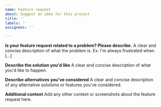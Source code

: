 ```yaml
---
name: Feature request
about: Suggest an idea for this project
title: ''
labels: ''
assignees: ''

---
```


**Is your feature request related to a problem? Please describe.**
A clear and concise description of what the problem is. Ex. I'm always frustrated when [...]

**Describe the solution you'd like**
A clear and concise description of what you'd like to happen.

**Describe alternatives you've considered**
A clear and concise description of any alternative solutions or features you've considered.

**Additional context**
Add any other context or screenshots about the feature request here.
